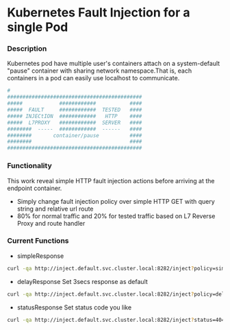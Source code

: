 # Kubernetes Fault Injection for a single Pod

### Description
Kubernetes pod have multiple user's containers attach on a system-default "pause" container with sharing network namespace.That is, each containers in a pod can easily use localhost to communicate.

```BASH
#
############################################
#####            ############           ####
#####  FAULT     ############  TESTED   ####
##### INJECtION  ############   HTTP    ####
#####  L7PROXY   ############  SERVER   ####
########  -----  ############  ------   ####
########       container/pause          ####
########                                ####
############################################
```

### Functionality
This work reveal simple HTTP fault injection actions before arriving at the endpoint container.
* Simply change fault injection policy over simple HTTP GET with query string and relative url route 
* 80% for normal traffic and 20% for tested traffic based on L7 Reverse Proxy and route handler

### Current Functions
* simpleResponse
```BASH
curl -qa http://inject.default.svc.cluster.local:8282/inject?policy=simpleResponse
```
* delayResponse
Set 3secs response as default
```BASH
curl -qa http://inject.default.svc.cluster.local:8282/inject?policy=delayResponse
```
* statusResponse
Set status code you like
```bash
curl -qa http://inject.default.svc.cluster.local:8282/inject?status=404
```

